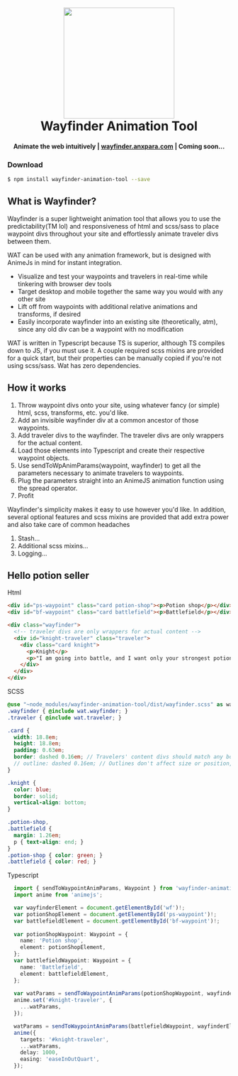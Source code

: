 <h1 align="center">
  <a href="wayfinder.anxpara.com"><img src="https://i.imgur.com/H5KVcwM.jpg" width="250"/></a>
  <br>
  Wayfinder Animation Tool
</h1>
<h4 align="center">Animate the web intuitively | <a href="https://wayfinder.anxpara.com" target="_blank">wayfinder.anxpara.com</a> | Coming soon...</h4>

### Download

```bash
$ npm install wayfinder-animation-tool --save
```

## What is Wayfinder?

Wayfinder is a super lightweight animation tool that allows you to use the predictability(TM lol) and responsiveness of html and scss/sass to place waypoint divs throughout your site and effortlessly animate traveler divs between them. 

WAT can be used with any animation framework, but is designed with AnimeJs in mind for instant integration.

* Visualize and test your waypoints and travelers in real-time while tinkering with browser dev tools
* Target desktop and mobile together the same way you would with any other site
* Lift off from waypoints with additional relative animations and transforms, if desired
* Easily incorporate wayfinder into an existing site (theoretically, atm), since any old div can be a waypoint with no modification

WAT is written in Typescript because TS is superior, although TS compiles down to JS, if you must use it. A couple required scss mixins are provided for a quick start, but their properties can be manually copied if you're not using scss/sass. Wat has zero dependencies.

## How it works

1. Throw waypoint divs onto your site, using whatever fancy (or simple) html, scss, transforms, etc. you'd like.
2. Add an invisible wayfinder div at a common ancestor of those waypoints.
3. Add traveler divs to the wayfinder. The traveler divs are only wrappers for the actual content.
4. Load those elements into Typescript and create their respective waypoint objects.
5. Use sendToWpAnimParams(waypoint, wayfinder) to get all the parameters necessary to animate travelers to waypoints.
6. Plug the parameters straight into an AnimeJS animation function using the spread operator.
7. Profit

Wayfinder's simplicity makes it easy to use however you'd like. In addition, several optional features and scss mixins are provided that add extra power and also take care of common headaches

1. Stash...
2. Additional scss mixins...
3. Logging...

## Hello potion seller

Html

```html
<div id="ps-waypoint" class="card potion-shop"><p>Potion shop</p></div>
<div id="bf-waypoint" class="card battlefield"><p>Battlefield</p></div>

<div class="wayfinder">
  <!-- traveler divs are only wrappers for actual content -->
  <div id="knight-traveler" class="traveler">
    <div class="card knight">
      <p>Knight</p>
      <p>"I am going into battle, and I want only your strongest potions."</p>
    </div>
  </div>
</div>
```

SCSS

```scss
@use "~node_modules/wayfinder-animation-tool/dist/wayfinder.scss" as wat;
.wayfinder { @include wat.wayfinder; }
.traveler { @include wat.traveler; }

.card {
  width: 18.8em;
  height: 18.8em;
  padding: 0.63em;
  border: dashed 0.16em; // Travelers' content divs should match any borders on waypoints.
  // outline: dashed 0.16em; // Outlines don't affect size or position, and don't need to match
}

.knight {
  color: blue;
  border: solid;
  vertical-align: bottom;
}

.potion-shop,
.battlefield {
  margin: 1.26em;
  p { text-align: end; }
}
.potion-shop { color: green; }
.battlefield { color: red; }
```

Typescript

```typescript
  import { sendToWaypointAnimParams, Waypoint } from 'wayfinder-animation-tool';
  import anime from 'animejs';

  var wayfinderElement = document.getElementById('wf')!;
  var potionShopElement = document.getElementById('ps-waypoint')!;
  var battlefieldElement = document.getElementById('bf-waypoint')!;
  
  var potionShopWaypoint: Waypoint = {
    name: 'Potion shop',
    element: potionShopElement,
  };
  var battlefieldWaypoint: Waypoint = {
    name: 'Battlefield',
    element: battlefieldElement,
  };
  
  var watParams = sendToWaypointAnimParams(potionShopWaypoint, wayfinderElement);
  anime.set('#knight-traveler', {
    ...watParams,
  });

  watParams = sendToWaypointAnimParams(battlefieldWaypoint, wayfinderElement);
  anime({
    targets: '#knight-traveler',
    ...watParams,
    delay: 1000,
    easing: 'easeInOutQuart',
  });
```
